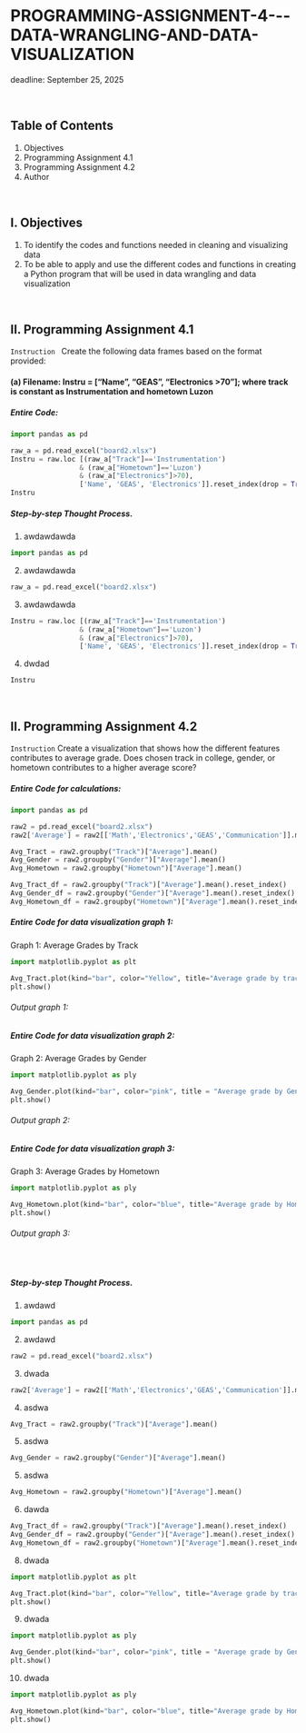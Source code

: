 # PROGRAMMING-ASSIGNMENT-4---DATA-WRANGLING-AND-DATA-VISUALIZATION
deadline: September 25, 2025

<br>

## Table of Contents
1. Objectives
2. Programming Assignment 4.1
3. Programming Assignment 4.2
4. Author

<br>

## I. Objectives
1. To identify the codes and functions needed in cleaning and visualizing data 
2. To be able to apply and use the different codes and functions in creating a Python program that will be used in data wrangling and data visualization

<br>

## II. Programming Assignment 4.1
``Instruction ``
Create the following data frames based on the format provided: 

#### (a) Filename: Instru = [“Name”, “GEAS”, “Electronics >70”]; where track is constant as Instrumentation and hometown Luzon

##### Entire Code:
```python
import pandas as pd 

raw_a = pd.read_excel("board2.xlsx") 
Instru = raw.loc [(raw_a["Track"]=='Instrumentation') 
                 & (raw_a["Hometown"]=='Luzon') 
                 & (raw_a["Electronics"]>70), 
                 ['Name', 'GEAS', 'Electronics']].reset_index(drop = True)
Instru
```
##### Step-by-step Thought Process.
1. awdawdawda
```python
import pandas as pd 
```
2. awdawdawda
```python
raw_a = pd.read_excel("board2.xlsx") 
```
3. awdawdawda
```python
Instru = raw.loc [(raw_a["Track"]=='Instrumentation') 
                 & (raw_a["Hometown"]=='Luzon') 
                 & (raw_a["Electronics"]>70), 
                 ['Name', 'GEAS', 'Electronics']].reset_index(drop = True)
```
4. dwdad
```python
Instru
```

<br>

## II. Programming Assignment 4.2
``Instruction``
Create a visualization that shows how the different features contributes to average grade. Does chosen track in college, gender, or hometown contributes to a higher average score? 

##### Entire Code for calculations:
```python
import pandas as pd 

raw2 = pd.read_excel("board2.xlsx") 
raw2['Average'] = raw2[['Math','Electronics','GEAS','Communication']].mean(axis=1) 

Avg_Tract = raw2.groupby("Track")["Average"].mean() 
Avg_Gender = raw2.groupby("Gender")["Average"].mean() 
Avg_Hometown = raw2.groupby("Hometown")["Average"].mean() 

Avg_Tract_df = raw2.groupby("Track")["Average"].mean().reset_index() 
Avg_Gender_df = raw2.groupby("Gender")["Average"].mean().reset_index() 
Avg_Hometown_df = raw2.groupby("Hometown")["Average"].mean().reset_index()
```

##### Entire Code for data visualization graph 1:
Graph 1: Average Grades by Track
```python
import matplotlib.pyplot as plt

Avg_Tract.plot(kind="bar", color="Yellow", title="Average grade by tract", ylabel="Average Grade", xlabel="Tract")
plt.show()
```

###### Output graph 1:

##### Entire Code for data visualization graph 2:
Graph 2: Average Grades by Gender
```python
import matplotlib.pyplot as ply

Avg_Gender.plot(kind="bar", color="pink", title = "Average grade by Gender", ylabel="Average Grade", xlabel="Gender")
plt.show()
```

###### Output graph 2: 

##### Entire Code for data visualization graph 3:
Graph 3: Average Grades by Hometown
```python
import matplotlib.pyplot as ply

Avg_Hometown.plot(kind="bar", color="blue", title="Average grade by Hometown", ylabel="Average Grade", xlabel="Hometown")
plt.show()
```

###### Output graph 3:

<br>

##### Step-by-step Thought Process.
1. awdawd
```python
import pandas as pd 
```
2. awdawd
```python
raw2 = pd.read_excel("board2.xlsx") 
```
3. dwada
```python
raw2['Average'] = raw2[['Math','Electronics','GEAS','Communication']].mean(axis=1) 
```
4. asdwa
```python
Avg_Tract = raw2.groupby("Track")["Average"].mean() 
```
5. asdwa
```python
Avg_Gender = raw2.groupby("Gender")["Average"].mean() 
```
5. asdwa
```python
Avg_Hometown = raw2.groupby("Hometown")["Average"].mean() 
```
6. dawda
```python
Avg_Tract_df = raw2.groupby("Track")["Average"].mean().reset_index() 
Avg_Gender_df = raw2.groupby("Gender")["Average"].mean().reset_index() 
Avg_Hometown_df = raw2.groupby("Hometown")["Average"].mean().reset_index()
```
8. dwada
```python
import matplotlib.pyplot as plt

Avg_Tract.plot(kind="bar", color="Yellow", title="Average grade by tract", ylabel="Average Grade", xlabel="Tract")
plt.show()
```
9. dwada
```python
import matplotlib.pyplot as ply

Avg_Gender.plot(kind="bar", color="pink", title = "Average grade by Gender", ylabel="Average Grade", xlabel="Gender")
plt.show()
```
10. dwada
```python
import matplotlib.pyplot as ply

Avg_Hometown.plot(kind="bar", color="blue", title="Average grade by Hometown", ylabel="Average Grade", xlabel="Hometown")
plt.show()
```







